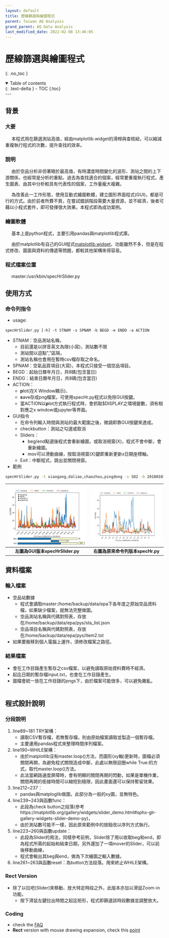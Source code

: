 ```yaml
---
layout: default
title: 歷線篩選與繪圖程式
parent: Taiwan AQ Analysis
grand_parent: AQ Data Analysis
last_modified_date: 2022-02-08 13:46:05
---
```


# 歷線篩選與繪圖程式
{: .no_toc }

<details open markdown="block">
  <summary>
    Table of contents
  </summary>
  {: .text-delta }
- TOC
{:toc}
</details>
---

## 背景
### 大要

     本程式用在篩選測站高值，經由matplotlib.widget的滑桿與查核紐，可以縮減重複執行程式的次數，提升查找的效率。

### 說明

     由於空品分析非但著眼於最高值，有時濃度時間變化的波形、測站之間的上下游關係，也經常是分析的重點，過去為查找適合的個案，經常要重複執行程式，產生圖表、由其中分析較具有代表性的個案，工作量龐大複雜。

     為改善此一工作形態，使用互動式繪圖軟體，建立圖形界面程式(GUI)，都是可行的方式。由於前者所費不貲，在嘗試錯誤階段需要大量資源，並不經濟，後者可藉以小程式套件，即可發揮很大效果。本程式即為成功案例。

### 繪圖軟體

     基本上是python程式，主要引用pandas與matplotlib程式庫。

     由於matplotlib有自己的GUI程式[matplotlib.widget](https://matplotlib.org/api/widgets_api.html?highlight=widget)，功能雖然不多，但是在程式修改、圖面與資料的傳遞等問題，都較其他架構來得容易。

### 程式檔案位置

     master:/usr/kbin/specHrSlider.py

## 使用方式

### 命令列指令
- usage: 

`specHrSlider.py [-h] -t STNAM -s SPNAM -b BEGD -e ENDD -a ACTION`

- STNAM：空品測站名稱，
  - 目前還是以拼音英文為限(小寫)，測站數不限
  - 測站間以逗點","區隔，
  - 測站名稱也會用在暫時csv檔存取之命名。  
- SPNAM：空氣品質項目(大寫)，本程式只接受一個空品項目。
- BEGD：起始日曆年月日，共8碼(包含當日)
- ENDG：結束日曆年月日，共8碼(包含當日)
- ACTION：
  - **p**lot(在X Window顯示)、
  - **s**ave存成png檔案，可使用specHr.py程式以免除GUI按鍵。
  - 當ACTION以**p**lot方式執行程式時，會抓取\$DISPLAY之環境變數，須有相對應之x window或jupyter等界面。
- GUI指令
  - 在命令列輸入時間與測站的最大範圍之後，微調即靠GUI按鍵來達成。
  - checkbutton：測站之勾選或取消
  - Sliders：
    - beg/end點選後程式會重新繪圖，或取消視窗(X)，程式不會中斷，會重新繪圖。
    - mov可以滑動曲線，按取消視窗(X)鍵即重新更新x日期座標軸。
  - Exit：中斷程式，跳出並關閉視窗。
- 範例

```bash
specHrSlider.py -t xiaogang,daliao,chaozhou,pingdong -s SO2 -b 20180101 -e 20180331 -a p
```

| ![specHrSlider1.png](https://raw.githubusercontent.com/sinotec2/Focus-on-Air-Quality/main/assets/images/specHrSlider1.png)|![specHrSlider2.png](https://raw.githubusercontent.com/sinotec2/Focus-on-Air-Quality/main/assets/images/specHrSlider2.png)|
|:--:|:--:|
| <b>左圖為GUI版本specHrSlider.py</b>|<b>右圖為原來命令列版本specHr.py</b>|

## 資料檔案

### 輸入檔案    

- 空品站數據 
	- 程式會讀取master:/home/backup/data/epa下各年度之原始空品資料檔，如果缺少檔案，就無法完整做圖。
	- 空品測站名稱與代碼對照表，存放在/home/backup/data/epa/pys/sta_list.json
	- 空品項目名稱與代碼對照表，存放在/home/backup/data/epa/pys/item2.txt
- 如果要搬移到個人電腦上運作，須修改檔案之路徑。

### 結果檔案

- 會在工作目錄產生暫存之csv檔案，以避免讀取原始資料費時不經濟。
- 起迄日期的暫存檔input.txt，也會在工作目錄產生。
- 圖檔會統一放在工作目錄的pngs下，由於檔案可能很多，可以避免雜亂。
　     
## 程式設計說明
### 分段說明

1. line89~181 TRY架構：
	- 讀取CSV暫存檔，若無暫存檔，則由原始檔案讀取並製造一個暫存檔。
	- 主要運用pandas程式來整理時間序列檔案。
2. line190~WHILE架構：
	- 由於matplotlib沒有master.loop()方法，而圖形(xy軸)更新時，圖檔必須關閉再開，為避免程式關閉造成中斷，此處以無限迴圈while True:的方式，取代master.loop()方法。
	- 此法當網路速度屏障時，會有明顯的關閉再開的閃動，如果是單機作業，關閉再開的銜接時間可以縮短到極限，因此畫面還可以保持暫留效果。 
3. line212~237：
	- pandas與matploglib做圖，此部分為一般的xy圖，並無特色。
4. line239~243與函數func：
	- 此段為check button之段落(參考https://matplotlib.org/gallery/widgets/slider_demo.html#sphx-glr-gallery-widgets-slider-demo-py)，
	- 由於測站數可能不一樣，因此原來範例中的按鈕改以序列方式執行。
5. line223~260與函數update：
	- 此段為Slider的用法，同樣參考前例，Slider除了用以收取beg和end，即為程式所需的起始和結束日期，另外還加了一項mover的Slider，可以前後移動曲線，
	- 程式會輸出其beg與end，做為下次繪圖之輸入數據。
6. line261~263與函數reset：為button方法段落。用來終止WHILE架構。

### **Rect** Version
- 除了以拉吧(Slider)來移動、放大特定時段之外，此版本亦加以滑鼠Zoom-in功能。
  - 按下滑鼠左鍵拉出時間之起迄矩形，程式即篩選該時段數據並調整放大。

### Coding
- check the [FAQ](https://sinotec2.github.io/Focus-on-Air-Quality/AQana/TWNAQ/specHrSlider.py)
- **Rect** version with mouse drawing expansion, check this [point](https://sinotec2.github.io/Focus-on-Air-Quality/AQana/TWNAQ/specHrSliderRect.py)
